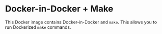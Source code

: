 # Docker-in-Docker + Make

This Docker image contains Docker-in-Docker and `make`.
This allows you to run Dockerized `make` commands.
